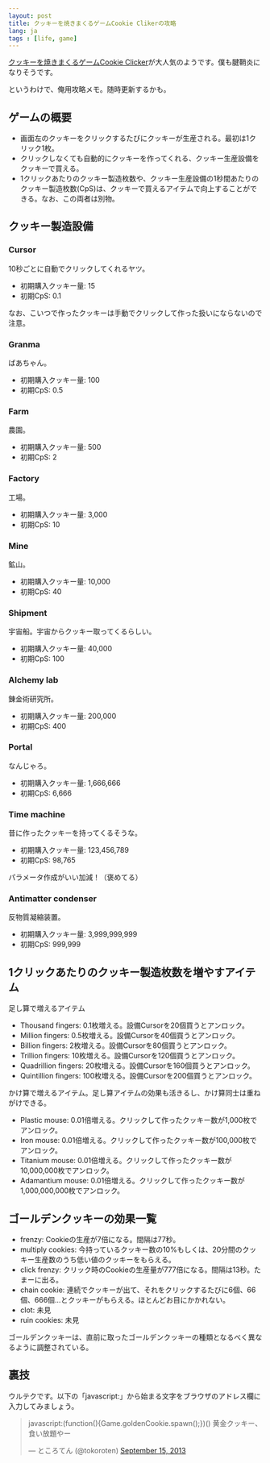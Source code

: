 ```yaml
---
layout: post
title: クッキーを焼きまくるゲームCookie Clikerの攻略
lang: ja
tags : [life, game]
---
```

[クッキーを焼きまくるゲームCookie Clicker](http://orteil.dashnet.org/cookieclicker/)が大人気のようです。僕も腱鞘炎になりそうです。

というわけで、俺用攻略メモ。随時更新するかも。

## ゲームの概要

- 画面左のクッキーをクリックするたびにクッキーが生産される。最初は1クリック1枚。
- クリックしなくても自動的にクッキーを作ってくれる、クッキー生産設備をクッキーで買える。
- 1クリックあたりのクッキー製造枚数や、クッキー生産設備の1秒間あたりのクッキー製造枚数(CpS)は、クッキーで買えるアイテムで向上することができる。なお、この両者は別物。

## クッキー製造設備

### Cursor

10秒ごとに自動でクリックしてくれるヤツ。

- 初期購入クッキー量: 15
- 初期CpS: 0.1

なお、こいつで作ったクッキーは手動でクリックして作った扱いにならないので注意。

### Granma

ばあちゃん。

- 初期購入クッキー量: 100
- 初期CpS: 0.5

### Farm

農園。

- 初期購入クッキー量: 500
- 初期CpS: 2

### Factory

工場。

- 初期購入クッキー量: 3,000
- 初期CpS: 10

### Mine

鉱山。

- 初期購入クッキー量: 10,000
- 初期CpS: 40

### Shipment

宇宙船。宇宙からクッキー取ってくるらしい。

- 初期購入クッキー量: 40,000
- 初期CpS: 100

### Alchemy lab

錬金術研究所。

- 初期購入クッキー量: 200,000
- 初期CpS: 400

### Portal

なんじゃろ。

- 初期購入クッキー量: 1,666,666
- 初期CpS: 6,666

### Time machine

昔に作ったクッキーを持ってくるそうな。

- 初期購入クッキー量: 123,456,789
- 初期CpS: 98,765

パラメータ作成がいい加減！（褒めてる）

### Antimatter condenser

反物質凝縮装置。

- 初期購入クッキー量: 3,999,999,999
- 初期CpS: 999,999

## 1クリックあたりのクッキー製造枚数を増やすアイテム

足し算で増えるアイテム

- Thousand fingers: 0.1枚増える。設備Cursorを20個買うとアンロック。
- Million fingers: 0.5枚増える。設備Cursorを40個買うとアンロック。
- Billion fingers: 2枚増える。設備Cursorを80個買うとアンロック。
- Trillion fingers: 10枚増える。設備Cursorを120個買うとアンロック。
- Quadrillion fingers: 20枚増える。設備Cursorを160個買うとアンロック。
- Quintillion fingers: 100枚増える。設備Cursorを200個買うとアンロック。

かけ算で増えるアイテム。足し算アイテムの効果も活きるし、かけ算同士は重ねがけできる。

- Plastic mouse: 0.01倍増える。クリックして作ったクッキー数が1,000枚でアンロック。
- Iron mouse: 0.01倍増える。クリックして作ったクッキー数が100,000枚でアンロック。
- Titanium mouse: 0.01倍増える。クリックして作ったクッキー数が10,000,000枚でアンロック。
- Adamantium mouse: 0.01倍増える。クリックして作ったクッキー数が1,000,000,000枚でアンロック。

## ゴールデンクッキーの効果一覧

- frenzy: Cookieの生産が7倍になる。間隔は77秒。
- multiply cookies: 今持っているクッキー数の10%もしくは、20分間のクッキー生産数のうち低い値のクッキーをもらえる。
- click frenzy: クリック時のCookieの生産量が777倍になる。間隔は13秒。たまーに出る。
- chain cookie: 連続でクッキーが出て、それをクリックするたびに6個、66個、666個…とクッキーがもらえる。ほとんどお目にかかれない。
- clot: 未見
- ruin cookies: 未見

ゴールデンクッキーは、直前に取ったゴールデンクッキーの種類となるべく異なるように調整されている。

## 裏技

ウルテクです。以下の「javascript:」から始まる文字をブラウザのアドレス欄に入力してみましょう。

<blockquote class="twitter-tweet"><p>javascript:(function(){Game.goldenCookie.spawn();})()&#10;黄金クッキー、食い放題やー</p>&mdash; ところてん (@tokoroten) <a href="https://twitter.com/tokoroten/statuses/379283461493637120">September 15, 2013</a></blockquote>
<script async src="//platform.twitter.com/widgets.js" charset="utf-8"></script>
